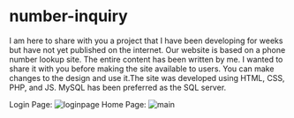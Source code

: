 # number-inquiry


I am here to share with you a project that I have been developing for weeks but have not yet published on the internet. Our website is based on a phone number lookup site. The entire content has been written by me. I wanted to share it with you before making the site available to users. You can make changes to the design and use it.The site was developed using HTML, CSS, PHP, and JS. MySQL has been preferred as the SQL server.


Login Page:
![loginpage](https://user-images.githubusercontent.com/92602270/226523702-c5133f9d-bc3e-4b43-a7c3-78b367ab566b.png?s=500)
Home Page:
![main](https://user-images.githubusercontent.com/92602270/226523720-1fe65530-c1c1-40cd-8a6f-95b67ec56ac9.png?s=500)
